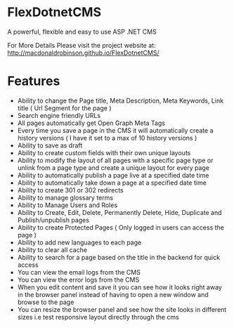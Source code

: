 # FlexDotnetCMS
A powerful, flexible and easy to use ASP .NET CMS

For More Details Please visit the project website at: http://macdonaldrobinson.github.io/FlexDotnetCMS/

# Features
- Ability to change the Page title, Meta Description, Meta Keywords, Link title ( Url Segment for the page )
- Search engine friendly URLs
- All pages automatically get Open Graph Meta Tags
- Every time you save a page in the CMS it will automatically create a history versions ( I have it set to a max of 10 history versions ) 
- Ability to save as draft
- Ability to create custom fields with their own unique layouts
- Ability to modify the layout of all pages with a specific page type or unlink from a page type and create a unique layout for every page
- Ability to automatically publish a page live at a specified date time
- Ability to automatically take down a page at a specified date time
- Ability to create 301 or 302 redirects
- Ability to manage glossary terms
- Ability to Manage Users and Roles
- Ability to Create, Edit, Delete, Permanently Delete, Hide, Duplicate and Publish/unpublish pages 
- Ability to create Protected Pages ( Only logged in users can access the page )
- Ability to add new languages to each page
- Ability to clear all cache
- Ability to search for a page based on the title in the backend for quick access
- You can view the email logs from the CMS
- You can view the error logs from the CMS 
- When you edit content and save it you can see how it looks right away in the browser panel instead of having to open a new window and browse to the page
- You can resize the browser panel and see how the site looks in different sizes i.e test responsive layout directly through the cms
